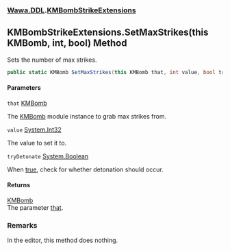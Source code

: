 ### [Wawa.DDL](Wawa.DDL.md 'Wawa.DDL').[KMBombStrikeExtensions](KMBombStrikeExtensions.md 'Wawa.DDL.KMBombStrikeExtensions')

## KMBombStrikeExtensions.SetMaxStrikes(this KMBomb, int, bool) Method

Sets the number of max strikes.

```csharp
public static KMBomb SetMaxStrikes(this KMBomb that, int value, bool tryDetonate=false);
```
#### Parameters

<a name='Wawa.DDL.KMBombStrikeExtensions.SetMaxStrikes(thisKMBomb,int,bool).that'></a>

`that` [KMBomb](https://docs.microsoft.com/en-us/dotnet/api/KMBomb 'KMBomb')

The [KMBomb](https://docs.microsoft.com/en-us/dotnet/api/KMBomb 'KMBomb') module instance to grab max strikes from.

<a name='Wawa.DDL.KMBombStrikeExtensions.SetMaxStrikes(thisKMBomb,int,bool).value'></a>

`value` [System.Int32](https://docs.microsoft.com/en-us/dotnet/api/System.Int32 'System.Int32')

The value to set it to.

<a name='Wawa.DDL.KMBombStrikeExtensions.SetMaxStrikes(thisKMBomb,int,bool).tryDetonate'></a>

`tryDetonate` [System.Boolean](https://docs.microsoft.com/en-us/dotnet/api/System.Boolean 'System.Boolean')

When [true](https://docs.microsoft.com/en-us/dotnet/csharp/language-reference/builtin-types/bool 'https://docs.microsoft.com/en-us/dotnet/csharp/language-reference/builtin-types/bool'), check for whether detonation should occur.

#### Returns
[KMBomb](https://docs.microsoft.com/en-us/dotnet/api/KMBomb 'KMBomb')  
The parameter [that](KMBombStrikeExtensions.SetMaxStrikes(KMBomb,int,bool).md#Wawa.DDL.KMBombStrikeExtensions.SetMaxStrikes(thisKMBomb,int,bool).that 'Wawa.DDL.KMBombStrikeExtensions.SetMaxStrikes(this KMBomb, int, bool).that').

### Remarks
  
In the editor, this method does nothing.